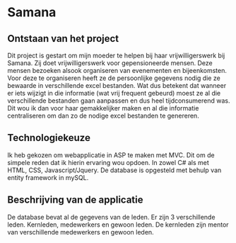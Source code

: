 # Samana



Ontstaan van het project
------------------------
Dit project is gestart om mijn moeder te helpen bij haar vrijwilligerswerk bij Samana. Zij doet vrijwilligerswerk voor gepensioneerde mensen. Deze mensen bezoeken alsook organiseren van evenementen en bijeenkomsten. Voor deze te organiseren heeft ze de persoonlijke gegevens nodig die ze bewaarde in verschillende excel bestanden. Wat dus betekent dat wanneer er iets wijzigt in die informatie (wat vrij frequent gebeurd) moest ze al die verschillende bestanden gaan aanpassen en dus heel tijdconsumerend was. Dit wou ik dan voor haar gemakkelijker maken en al die informatie centraliseren om dan zo de nodige excel bestanden te genereren. 



Technologiekeuze
----------------
Ik heb gekozen om webapplicatie in ASP te maken met MVC. Dit om de simpele reden dat ik hierin ervaring wou opdoen. In zowel C# als met HTML, CSS, Javascript/Jquery. De database is opgesteld met behulp van entity framework in mySQL. 


Beschrijving van de applicatie
------------------------------

De database bevat al de gegevens van de leden. Er zijn 3 verschillende leden. Kernleden, medewerkers en gewoon leden. De kernleden zijn mentor van verschillende medewerkers en gewoon leden. 
